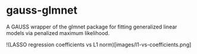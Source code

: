 # gauss-glmnet
A GAUSS wrapper of the glmnet package for fitting generalized linear models via penalized maximum likelihood.

!(LASSO regression coefficients vs L1 norm)[images/l1-vs-coefficients.png]
